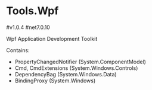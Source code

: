 # Tools.Wpf
#v1.0.4 #net7.0.10

Wpf Application Development Toolkit

Contains:
- PropertyChangedNotifier (System.ComponentModel)
- Cmd, CmdExtensions (System.Windows.Controls)
- DependencyBag (System.Windows.Data)
- BindingProxy (System.Windows)
